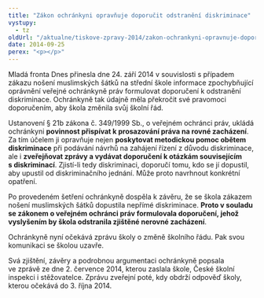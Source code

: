 ```yaml
---
title: "Zákon ochránkyni opravňuje doporučit odstranění diskriminace"
vystupy:
  - tz
oldUrl: "/aktualne/tiskove-zpravy-2014/zakon-ochrankyni-opravnuje-doporucit-odstraneni-diskriminace"
date: 2014-09-25
perex: "<p></p>"
---
```


<!-- imported from the old website -->

<p>Mladá fronta Dnes přinesla dne 24. září 2014 v souvislosti s případem zákazu nošení muslimských šátků na střední škole informace zpochybňující oprávnění veřejné ochránkyně práv formulovat doporučení k odstranění diskriminace. Ochránkyně tak údajně měla překročit své pravomoci doporučením, aby škola změnila svůj školní řád.</p><p>Ustanovení § 21b zákona č. 349/1999 Sb., o veřejném ochránci práv, ukládá ochránkyni <strong>povinnost přispívat k prosazování práva na rovné zacházení</strong>. Za tím účelem ji opravňuje nejen <strong>poskytovat metodickou pomoc obětem diskriminace</strong> při podávání návrhů na zahájení řízení z důvodu diskriminace, ale i <strong>zveřejňovat zprávy a vydávat doporučení k otázkám souvisejícím s diskriminací</strong>. Zjistí-li tedy diskriminaci, doporučí tomu, kdo se jí dopustil, aby upustil od diskriminačního jednání. Může proto navrhnout konkrétní opatření.</p><p>Po provedeném šetření ochránkyně dospěla k závěru, že se škola zákazem nošení muslimských šátků dopustila nepřímé diskriminace. <strong>Proto v souladu se zákonem o veřejném ochránci práv formulovala doporučení, jehož vyslyšením by škola odstranila zjištěné nerovné zacházení</strong>.</p><p>Ochránkyně nyní očekává zprávu školy o změně školního řádu. Pak svou komunikaci se školou uzavře.</p>Svá zjištění, závěry a podrobnou argumentaci ochránkyně popsala ve zprávě ze dne 2. července 2014, kterou zaslala škole, České školní inspekci i stěžovatelce. Zprávu zveřejní poté, kdy obdrží odpověď školy, kterou očekává do 3. října 2014.
